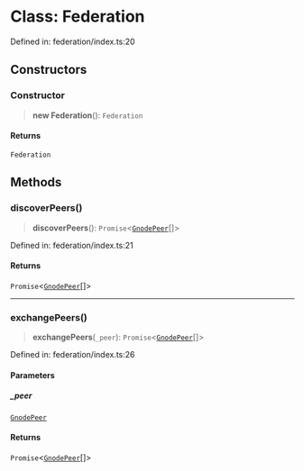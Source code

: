 # Class: Federation

Defined in: federation/index.ts:20

## Constructors

### Constructor

> **new Federation**(): `Federation`

#### Returns

`Federation`

## Methods

### discoverPeers()

> **discoverPeers**(): `Promise`\<[`GnodePeer`](../interfaces/GnodePeer.md)[]\>

Defined in: federation/index.ts:21

#### Returns

`Promise`\<[`GnodePeer`](../interfaces/GnodePeer.md)[]\>

***

### exchangePeers()

> **exchangePeers**(`_peer`): `Promise`\<[`GnodePeer`](../interfaces/GnodePeer.md)[]\>

Defined in: federation/index.ts:26

#### Parameters

##### \_peer

[`GnodePeer`](../interfaces/GnodePeer.md)

#### Returns

`Promise`\<[`GnodePeer`](../interfaces/GnodePeer.md)[]\>
